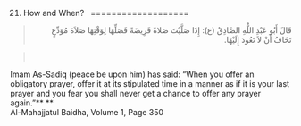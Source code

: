21. How and When?  
===================

<blockquote dir="rtl">
  <p>
قَالَ أَبُو عَبْدِ اللٌّهِ الصَّادِقُ (ع): إِذَا صَلَّيْتَ صَلاةً
فَرِيضَةً فَصَلِّهَا لِوَقْتِهَا صَلاَةَ مُوَدِّعٍ تَخَافُ أَنْ لاَ
تَعُودَ إِلَيْهَا.
  </p>
</blockquote>

<blockquote dir="rtl">
  <p>
 
  </p>
</blockquote>

Imam As-Sadiq (peace be upon him) has said: “When you offer an
obligatory prayer, offer it at its stipulated time in a manner as if it
is your last prayer and you fear you shall never get a chance to offer
any prayer again.”** **  
 Al-Mahajjatul Baidha, Volume 1, Page 350  
    


